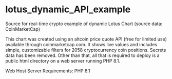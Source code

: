 # lotus_dynamic_API_example
Source for real-time crypto example of dynamic Lotus Chart (source data: CoinMarketCap)

This chart was created using an altcoin price quote API (free for limited use) available through coinmarketcap.com. It shows live values and includes simple, customizable filters for 2058 cryptocurrency coin positions. Secrets data has been removed. Other than that, all that is required to deploy is a public html directory on a web server running PHP 8.1.

Web Host Server Requirements: PHP 8.1
